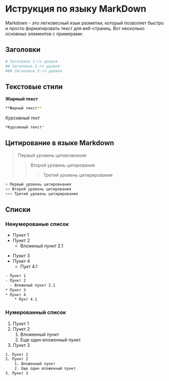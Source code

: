 # Иструкция по языку MarkDown

Markdown - это легковесный язык разметки, который позволяет быстро и просто форматировать текст для веб-страниц. Вот несколько основных элементов с примерами:

## Заголовки

```sh
# Заголовок 1-го уровня
## Заголовок 2-го уровня
### Заголовок 3-го уровня
```

## Текстовые стили 

**Жирный текст**
```sh
**Жирный текст**
```

*Курсивный тект*
```sh
*Курсивный текст*
```
## Цитирование в языке Markdown

> Первый уровень цитировнания 
>> Второй уровень цитирования
>>> Третий уровень цитирирования  
```sh
> Первый уровень цитировнания 
>> Второй уровень цитирования
>>> Третий уровень цитирирования 
```


## Списки

### Ненумерованые список

- Пункт 1
- Пункт 2
  - Вложеный пункт 2.1
* Пункт 3
* Пункт 4
    * Пукт 4.1

```sh
- Пункт 1
- Пункт 2
  - Вложеный пункт 2.1
* Пункт 3
* Пункт 4
    * Пукт 4.1
```
### Нумерованный список

1. Пункт 1
2. Пункт 2
   1. Вложенный пункт
   2. Еще один вложенный пункт
3. Пункт 3
```sh
1. Пункт 1
2. Пункт 2
    1. Вложенный пункт
    2. Еще один вложенный пункт
3. Пункт 3
```
